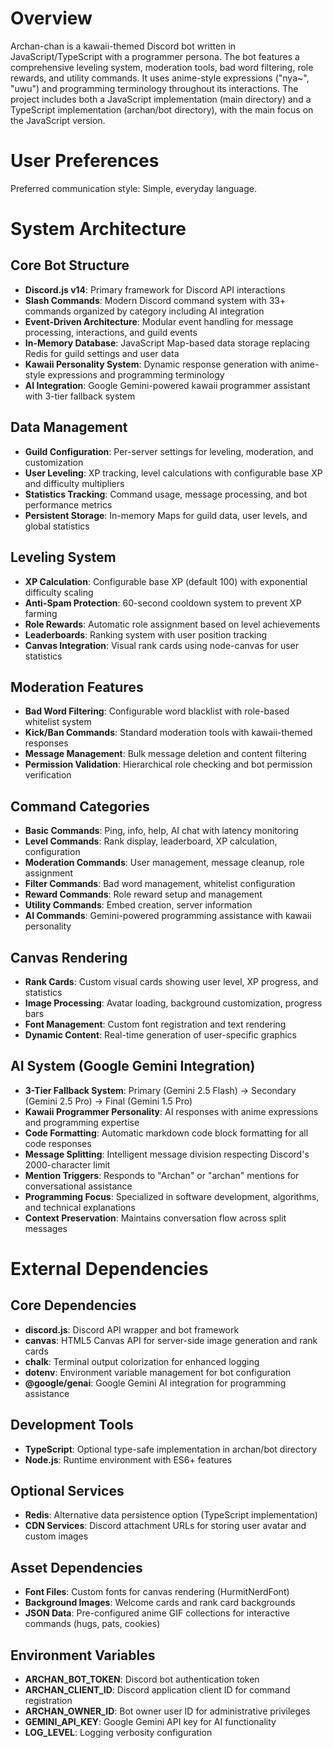 # Overview

Archan-chan is a kawaii-themed Discord bot written in JavaScript/TypeScript with a programmer persona. The bot features a comprehensive leveling system, moderation tools, bad word filtering, role rewards, and utility commands. It uses anime-style expressions ("nya~", "uwu") and programming terminology throughout its interactions. The project includes both a JavaScript implementation (main directory) and a TypeScript implementation (archan/bot directory), with the main focus on the JavaScript version.

# User Preferences

Preferred communication style: Simple, everyday language.

# System Architecture

## Core Bot Structure
- **Discord.js v14**: Primary framework for Discord API interactions
- **Slash Commands**: Modern Discord command system with 33+ commands organized by category including AI integration
- **Event-Driven Architecture**: Modular event handling for message processing, interactions, and guild events
- **In-Memory Database**: JavaScript Map-based data storage replacing Redis for guild settings and user data
- **Kawaii Personality System**: Dynamic response generation with anime-style expressions and programming terminology
- **AI Integration**: Google Gemini-powered kawaii programmer assistant with 3-tier fallback system

## Data Management
- **Guild Configuration**: Per-server settings for leveling, moderation, and customization
- **User Leveling**: XP tracking, level calculations with configurable base XP and difficulty multipliers
- **Statistics Tracking**: Command usage, message processing, and bot performance metrics
- **Persistent Storage**: In-memory Maps for guild data, user levels, and global statistics

## Leveling System
- **XP Calculation**: Configurable base XP (default 100) with exponential difficulty scaling
- **Anti-Spam Protection**: 60-second cooldown system to prevent XP farming
- **Role Rewards**: Automatic role assignment based on level achievements
- **Leaderboards**: Ranking system with user position tracking
- **Canvas Integration**: Visual rank cards using node-canvas for user statistics

## Moderation Features
- **Bad Word Filtering**: Configurable word blacklist with role-based whitelist system
- **Kick/Ban Commands**: Standard moderation tools with kawaii-themed responses
- **Message Management**: Bulk message deletion and content filtering
- **Permission Validation**: Hierarchical role checking and bot permission verification

## Command Categories
- **Basic Commands**: Ping, info, help, AI chat with latency monitoring
- **Level Commands**: Rank display, leaderboard, XP calculation, configuration
- **Moderation Commands**: User management, message cleanup, role assignment
- **Filter Commands**: Bad word management, whitelist configuration
- **Reward Commands**: Role reward setup and management
- **Utility Commands**: Embed creation, server information
- **AI Commands**: Gemini-powered programming assistance with kawaii personality

## Canvas Rendering
- **Rank Cards**: Custom visual cards showing user level, XP progress, and statistics
- **Image Processing**: Avatar loading, background customization, progress bars
- **Font Management**: Custom font registration and text rendering
- **Dynamic Content**: Real-time generation of user-specific graphics

## AI System (Google Gemini Integration)
- **3-Tier Fallback System**: Primary (Gemini 2.5 Flash) → Secondary (Gemini 2.5 Pro) → Final (Gemini 1.5 Pro)
- **Kawaii Programmer Personality**: AI responses with anime expressions and programming expertise
- **Code Formatting**: Automatic markdown code block formatting for all code responses
- **Message Splitting**: Intelligent message division respecting Discord's 2000-character limit
- **Mention Triggers**: Responds to "Archan" or "archan" mentions for conversational assistance
- **Programming Focus**: Specialized in software development, algorithms, and technical explanations
- **Context Preservation**: Maintains conversation flow across split messages

# External Dependencies

## Core Dependencies
- **discord.js**: Discord API wrapper and bot framework
- **canvas**: HTML5 Canvas API for server-side image generation and rank cards
- **chalk**: Terminal output colorization for enhanced logging
- **dotenv**: Environment variable management for bot configuration
- **@google/genai**: Google Gemini AI integration for programming assistance

## Development Tools
- **TypeScript**: Optional type-safe implementation in archan/bot directory
- **Node.js**: Runtime environment with ES6+ features

## Optional Services
- **Redis**: Alternative data persistence option (TypeScript implementation)
- **CDN Services**: Discord attachment URLs for storing user avatar and custom images

## Asset Dependencies
- **Font Files**: Custom fonts for canvas rendering (HurmitNerdFont)
- **Background Images**: Welcome cards and rank card backgrounds
- **JSON Data**: Pre-configured anime GIF collections for interactive commands (hugs, pats, cookies)

## Environment Variables
- **ARCHAN_BOT_TOKEN**: Discord bot authentication token
- **ARCHAN_CLIENT_ID**: Discord application client ID for command registration
- **ARCHAN_OWNER_ID**: Bot owner user ID for administrative privileges
- **GEMINI_API_KEY**: Google Gemini API key for AI functionality
- **LOG_LEVEL**: Logging verbosity configuration